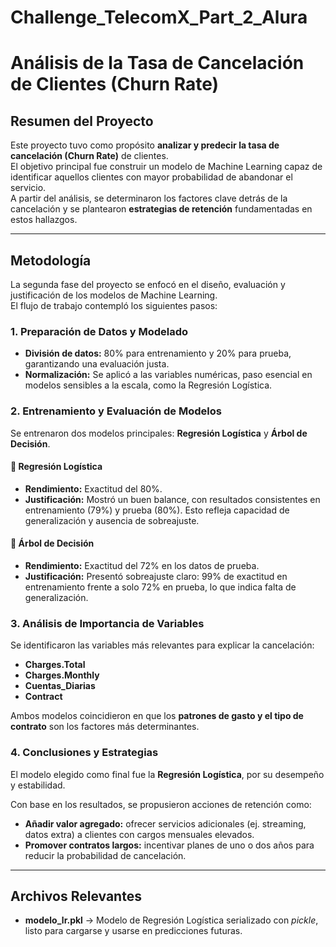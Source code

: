 # Challenge_TelecomX_Part_2_Alura

# Análisis de la Tasa de Cancelación de Clientes (Churn Rate)

## Resumen del Proyecto
Este proyecto tuvo como propósito **analizar y predecir la tasa de cancelación (Churn Rate)** de clientes.  
El objetivo principal fue construir un modelo de Machine Learning capaz de identificar aquellos clientes con mayor probabilidad de abandonar el servicio.  
A partir del análisis, se determinaron los factores clave detrás de la cancelación y se plantearon **estrategias de retención** fundamentadas en estos hallazgos.

---

## Metodología

La segunda fase del proyecto se enfocó en el diseño, evaluación y justificación de los modelos de Machine Learning.  
El flujo de trabajo contempló los siguientes pasos:

### 1. Preparación de Datos y Modelado
- **División de datos:** 80% para entrenamiento y 20% para prueba, garantizando una evaluación justa.  
- **Normalización:** Se aplicó a las variables numéricas, paso esencial en modelos sensibles a la escala, como la Regresión Logística.

### 2. Entrenamiento y Evaluación de Modelos
Se entrenaron dos modelos principales: **Regresión Logística** y **Árbol de Decisión**.

#### 🔹 Regresión Logística
- **Rendimiento:** Exactitud del 80%.  
- **Justificación:** Mostró un buen balance, con resultados consistentes en entrenamiento (79%) y prueba (80%). Esto refleja capacidad de generalización y ausencia de sobreajuste.

#### 🔹 Árbol de Decisión
- **Rendimiento:** Exactitud del 72% en los datos de prueba.  
- **Justificación:** Presentó sobreajuste claro: 99% de exactitud en entrenamiento frente a solo 72% en prueba, lo que indica falta de generalización.

### 3. Análisis de Importancia de Variables
Se identificaron las variables más relevantes para explicar la cancelación:  
- **Charges.Total**  
- **Charges.Monthly**  
- **Cuentas_Diarias**  
- **Contract**  

Ambos modelos coincidieron en que los **patrones de gasto y el tipo de contrato** son los factores más determinantes.

### 4. Conclusiones y Estrategias
El modelo elegido como final fue la **Regresión Logística**, por su desempeño y estabilidad.  

Con base en los resultados, se propusieron acciones de retención como:  
- **Añadir valor agregado:** ofrecer servicios adicionales (ej. streaming, datos extra) a clientes con cargos mensuales elevados.  
- **Promover contratos largos:** incentivar planes de uno o dos años para reducir la probabilidad de cancelación.

---

## Archivos Relevantes
- **modelo_lr.pkl** → Modelo de Regresión Logística serializado con *pickle*, listo para cargarse y usarse en predicciones futuras.
